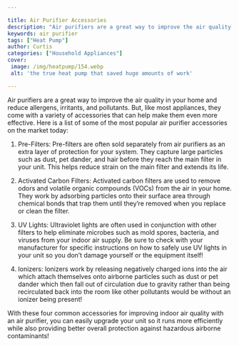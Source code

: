 ```yaml
---

title: Air Purifier Accessories
description: "Air purifiers are a great way to improve the air quality in your home and reduce allergens, irritants, and pollutants. But, like m...keep going and find out"
keywords: air purifier
tags: ["Heat Pump"]
author: Curtis
categories: ["Household Appliances"]
cover: 
 image: /img/heatpump/154.webp
 alt: 'the true heat pump that saved huge amounts of work'

---
```


Air purifiers are a great way to improve the air quality in your home and reduce allergens, irritants, and pollutants. But, like most appliances, they come with a variety of accessories that can help make them even more effective. Here is a list of some of the most popular air purifier accessories on the market today:

1. Pre-Filters: Pre-filters are often sold separately from air purifiers as an extra layer of protection for your system. They capture large particles such as dust, pet dander, and hair before they reach the main filter in your unit. This helps reduce strain on the main filter and extends its life. 

2. Activated Carbon Filters: Activated carbon filters are used to remove odors and volatile organic compounds (VOCs) from the air in your home. They work by adsorbing particles onto their surface area through chemical bonds that trap them until they’re removed when you replace or clean the filter. 

3. UV Lights: Ultraviolet lights are often used in conjunction with other filters to help eliminate microbes such as mold spores, bacteria, and viruses from your indoor air supply. Be sure to check with your manufacturer for specific instructions on how to safely use UV lights in your unit so you don’t damage yourself or the equipment itself! 

4. Ionizers: Ionizers work by releasing negatively charged ions into the air which attach themselves onto airborne particles such as dust or pet dander which then fall out of circulation due to gravity rather than being recirculated back into the room like other pollutants would be without an ionizer being present! 

 With these four common accessories for improving indoor air quality with an air purifier, you can easily upgrade your unit so it runs more efficiently while also providing better overall protection against hazardous airborne contaminants!
